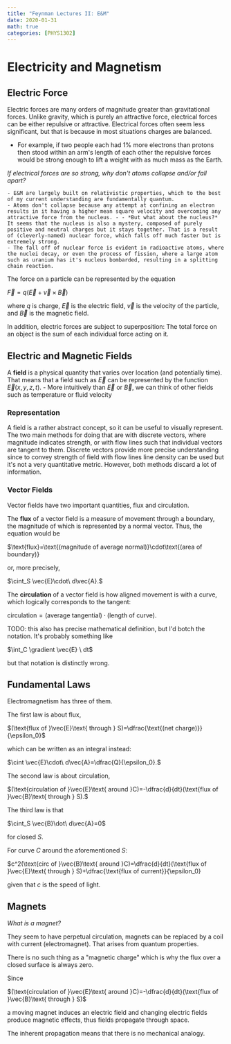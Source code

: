 ```yaml
---
title: "Feynman Lectures II: E&M"
date: 2020-01-31
math: true 
categories: [PHYS1302]
---
```


# Electricity and Magnetism

## Electric Force

Electric forces are many orders of magnitude greater than gravitational forces. Unlike gravity, which is purely an attractive force, electrical forces can be either repulsive or attractive. Electrical forces often seem less significant, but that is because in most situations charges are balanced. 

- For example, if two people each had 1% more electrons than protons then stood within an arm's length of each other the repulsive forces would be strong enough to lift a weight with as much mass as the Earth.

*If electrical forces are so strong, why don't atoms collapse and/or fall apart?* 

    - E&M are largely built on relativistic properties, which to the best of my current understanding are fundamentally quantum. 
    - Atoms don't collapse because any attempt at confining an electron results in it having a higher mean square velocity and overcoming any attractive force from the nucleus. - - *But what about the nucleus?* It seems that the nucleus is also a mystery, composed of purely positive and neutral charges but it stays together. That is a result of (cleverly-named) nuclear force, which falls off much faster but is extremely strong. 
    - The fall off of nuclear force is evident in radioactive atoms, where the nuclei decay, or even the process of fission, where a large atom such as uranium has it's nucleus bombarded, resulting in a splitting chain reaction.

The force on a particle can be represented by the equation 

$\vec{F}=q(\vec{E}+\vec{v}\times\vec{B})$

where $q$ is charge, $\vec{E}$ is the electric field, $\vec{v}$ is the velocity of the particle, and $\vec{B}$ is the magnetic field.

In addition, electric forces are subject to superposition: The total force on an object is the sum of each individual force acting on it.


## Electric and Magnetic Fields

A **field** is a physical quantity that varies over location (and potentially time). That means that a field such as $\vec{E}$ can be represented by the function $\vec{E}(x,y,z,t)$.
    - More intuitively than $\vec{E}$ or $\vec{B}$, we can think of other fields such as temperature or fluid velocity

### Representation

A field is a rather abstract concept, so it can be useful to visually represent. The two main methods for doing that are with discrete vectors, where magnitude indicates strength, or with flow lines such that individual vectors are tangent to them. Discrete vectors provide more precise understanding since to convey strength of field with flow lines line density can be used but it's not a very quantitative metric. However, both methods discard a lot of information.

### Vector Fields

Vector fields have two important quantities, flux and circulation.

The **flux** of a vector field is a measure of movement through a boundary, the magnitude of which is represented by a normal vector. Thus, the equation would be 

$\text{flux}=\text{(magnitude of average normal)}\cdot\text{(area of boundary)}

or, more precisely,

$\cint_S \vec{E}\cdot\ d\vec{A}.$

The **circulation** of a vector field is how aligned movement is with a curve, which logically corresponds to the tangent:

$\text{circulation} =\text{(average tangential)}\cdot\text{(length of curve)}.$

TODO: this also has precise mathematical definition, but I'd botch the notation. It's probably something like

$\int_C \gradient \vec{E} \ dt$

but that notation is distinctly wrong.


## Fundamental Laws 

Electromagnetism has three of them.

The first law is about flux, 

$(\text{flux of }\vec{E}\text{ through } S)=\dfrac{\text{(net charge)}}{\epsilon_0}$ 

which can be written as an integral instead:

$\cint \vec{E}\cdot\ d\vec{A}=\dfrac{Q}{\epsilon_0}.$

The second law is about circulation, 

$(\text{circulation of }\vec{E}\text{ around }C)=-\dfrac{d}{dt}(\text{flux of }\vec{B}\text{ through } S).$

The third law is that

$\cint_S \vec{B}\dot\ d\vec{A}=0$

for closed $S$.

For curve $C$ around the aforementioned $S$:

$c^2(\text{circ of }\vec{B}\text{ around }C)=\dfrac{d}{dt}(\text{flux of }\vec{E}\text{ through } S)+\dfrac{\text{flux of current}}{\epsilon_0}

given that $c$ is the speed of light.


## Magnets

*What is a magnet?*

They seem to have perpetual circulation, magnets can be replaced by a coil with current (electromagnet). That arises from quantum properties.

There is no such thing as a "magnetic charge" which is why the flux over a closed surface is always zero.

Since 

$(\text{circulation of }\vec{E}\text{ around }C)=-\dfrac{d}{dt}(\text{flux of }\vec{B}\text{ through } S)$

a moving magnet induces an electric field and changing electric fields produce magnetic effects, thus fields propagate through space.

The inherent propagation means that there is no mechanical analogy.

